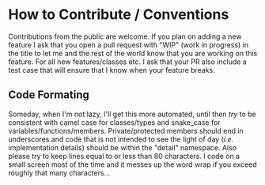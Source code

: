 # How to Contribute / Conventions

Contributions from the public are welcome.  If you plan on adding a new feature
I ask that you open a pull request with "WIP" (work in progress) in the title
to let me and the rest of the world know that you are working on this feature.
For all new features/classes etc. I ask that your PR also include a test case
that will ensure that I know when your feature breaks.

## Code Formating

Someday, when I'm not lazy, I'll get this more automated, until then *try* to
be consistent with camel case for classes/types and snake_case for
variables/functions/members.  Private/protected members should end in
underscores and code that is not intended to see the light of day (*i.e.*
implementation details) should be within the "detail" namespace.  Also please
try to keep lines equal to or less than 80 characters.  I code on a small
screen most of the time and it messes up the word wrap if you exceed roughly
that many characters...
